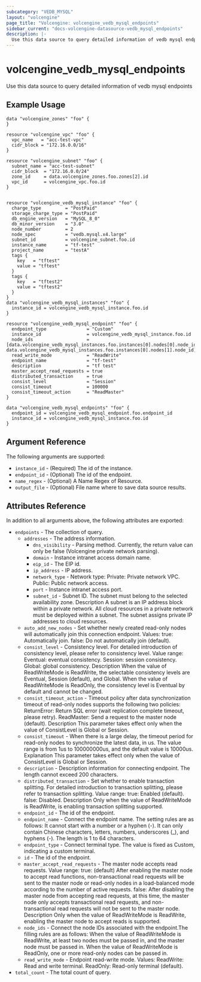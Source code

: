 ```yaml
---
subcategory: "VEDB_MYSQL"
layout: "volcengine"
page_title: "Volcengine: volcengine_vedb_mysql_endpoints"
sidebar_current: "docs-volcengine-datasource-vedb_mysql_endpoints"
description: |-
  Use this data source to query detailed information of vedb mysql endpoints
---
```

# volcengine_vedb_mysql_endpoints
Use this data source to query detailed information of vedb mysql endpoints
## Example Usage
```hcl
data "volcengine_zones" "foo" {
}

resource "volcengine_vpc" "foo" {
  vpc_name   = "acc-test-vpc"
  cidr_block = "172.16.0.0/16"
}

resource "volcengine_subnet" "foo" {
  subnet_name = "acc-test-subnet"
  cidr_block  = "172.16.0.0/24"
  zone_id     = data.volcengine_zones.foo.zones[2].id
  vpc_id      = volcengine_vpc.foo.id
}


resource "volcengine_vedb_mysql_instance" "foo" {
  charge_type         = "PostPaid"
  storage_charge_type = "PostPaid"
  db_engine_version   = "MySQL_8_0"
  db_minor_version    = "3.0"
  node_number         = 2
  node_spec           = "vedb.mysql.x4.large"
  subnet_id           = volcengine_subnet.foo.id
  instance_name       = "tf-test"
  project_name        = "testA"
  tags {
    key   = "tftest"
    value = "tftest"
  }
  tags {
    key   = "tftest2"
    value = "tftest2"
  }
}
data "volcengine_vedb_mysql_instances" "foo" {
  instance_id = volcengine_vedb_mysql_instance.foo.id
}

resource "volcengine_vedb_mysql_endpoint" "foo" {
  endpoint_type               = "Custom"
  instance_id                 = volcengine_vedb_mysql_instance.foo.id
  node_ids                    = [data.volcengine_vedb_mysql_instances.foo.instances[0].nodes[0].node_id, data.volcengine_vedb_mysql_instances.foo.instances[0].nodes[1].node_id]
  read_write_mode             = "ReadWrite"
  endpoint_name               = "tf-test"
  description                 = "tf test"
  master_accept_read_requests = true
  distributed_transaction     = true
  consist_level               = "Session"
  consist_timeout             = 100000
  consist_timeout_action      = "ReadMaster"
}

data "volcengine_vedb_mysql_endpoints" "foo" {
  endpoint_id = volcengine_vedb_mysql_endpoint.foo.endpoint_id
  instance_id = volcengine_vedb_mysql_instance.foo.id
}
```
## Argument Reference
The following arguments are supported:
* `instance_id` - (Required) The id of the instance.
* `endpoint_id` - (Optional) The id of the endpoint.
* `name_regex` - (Optional) A Name Regex of Resource.
* `output_file` - (Optional) File name where to save data source results.

## Attributes Reference
In addition to all arguments above, the following attributes are exported:
* `endpoints` - The collection of query.
    * `addresses` - The address information.
        * `dns_visibility` - Parsing method. Currently, the return value can only be false (Volcengine private network parsing).
        * `domain` - Instance intranet access domain name.
        * `eip_id` - The EIP id.
        * `ip_address` - IP address.
        * `network_type` - Network type:
Private: Private network VPC.
Public: Public network access.
        * `port` - Instance intranet access port.
        * `subnet_id` - Subnet ID. The subnet must belong to the selected availability zone.
Description
 A subnet is an IP address block within a private network. All cloud resources in a private network must be deployed within a subnet. The subnet assigns private IP addresses to cloud resources.
    * `auto_add_new_nodes` - Set whether newly created read-only nodes will automatically join this connection endpoint. Values:
true: Automatically join.
false: Do not automatically join (default).
    * `consist_level` - Consistency level. For detailed introduction of consistency level, please refer to consistency level. Value range:
Eventual: eventual consistency.
Session: session consistency.
Global: global consistency.
Description
When the value of ReadWriteMode is ReadWrite, the selectable consistency levels are Eventual, Session (default), and Global.
When the value of ReadWriteMode is ReadOnly, the consistency level is Eventual by default and cannot be changed.
    * `consist_timeout_action` - Timeout policy after data synchronization timeout of read-only nodes supports the following two policies:
ReturnError: Return SQL error (wait replication complete timeout, please retry).
ReadMaster: Send a request to the master node (default).
Description
 This parameter takes effect only when the value of ConsistLevel is Global or Session.
    * `consist_timeout` - When there is a large delay, the timeout period for read-only nodes to synchronize the latest data, in us. The value range is from 1us to 100000000us, and the default value is 10000us.
Explanation
 This parameter takes effect only when the value of ConsistLevel is Global or Session.
    * `description` - Description information for connecting endpoint. The length cannot exceed 200 characters.
    * `distributed_transaction` - Set whether to enable transaction splitting. For detailed introduction to transaction splitting, please refer to transaction splitting. Value range:
true: Enabled (default).
false: Disabled.
Description
Only when the value of ReadWriteMode is ReadWrite, is enabling transaction splitting supported.
    * `endpoint_id` - The id of the endpoint.
    * `endpoint_name` - Connect the endpoint name. The setting rules are as follows:
 It cannot start with a number or a hyphen (-).
 It can only contain Chinese characters, letters, numbers, underscores (_), and hyphens (-).
 The length is 1 to 64 characters.
    * `endpoint_type` - Connect terminal type. The value is fixed as Custom, indicating a custom terminal.
    * `id` - The id of the endpoint.
    * `master_accept_read_requests` - The master node accepts read requests. Value range:
true: (default) After enabling the master node to accept read functions, non-transactional read requests will be sent to the master node or read-only nodes in a load-balanced mode according to the number of active requests.
false: After disabling the master node from accepting read requests, at this time, the master node only accepts transactional read requests, and non-transactional read requests will not be sent to the master node.
Description
Only when the value of ReadWriteMode is ReadWrite, enabling the master node to accept reads is supported.
    * `node_ids` - Connect the node IDs associated with the endpoint.The filling rules are as follows:
When the value of ReadWriteMode is ReadWrite, at least two nodes must be passed in, and the master node must be passed in.
When the value of ReadWriteMode is ReadOnly, one or more read-only nodes can be passed in.
    * `read_write_mode` - Endpoint read-write mode. Values:
 ReadWrite: Read and write terminal.
 ReadOnly: Read-only terminal (default).
* `total_count` - The total count of query.


